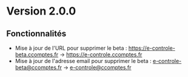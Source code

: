 # Version 2.0.0

## Fonctionnalités
- Mise à jour de l'URL pour supprimer le beta : https://e-controle-beta.ccomptes.fr -> https://e-controle.ccomptes.fr
- Mise à jour de l'adresse email pour supprimer le beta : e-controle-beta@ccomptes.fr -> e-controle@ccomptes.fr 
